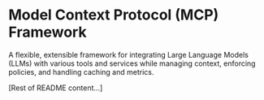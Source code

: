 # Model Context Protocol (MCP) Framework

A flexible, extensible framework for integrating Large Language Models (LLMs) with various tools and services while managing context, enforcing policies, and handling caching and metrics.

[Rest of README content...]